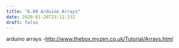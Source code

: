 ```yaml
---
title: "6.08 Arduino Arrays"
date: 2020-01-26T23:11:13Z
draft: false
---
```


arduino arrays -http://www.thebox.myzen.co.uk/Tutorial/Arrays.html
